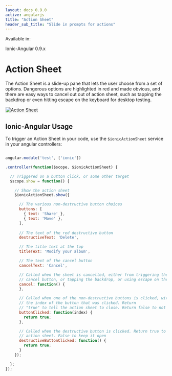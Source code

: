 ```yaml
---
layout: docs_0.9.0
active: angularjs
title: "Action Sheet"
header_sub_title: "Slide in prompts for actions"
---
```


Available in:
<div class="label label-danger">Ionic-Angular 0.9.x</div>


Action Sheet
===

The Action Sheet is a slide-up pane that lets the user choose from a set of options. Dangerous options are highlighted in red and made obvious, and there are easy ways to cancel out out of action sheet, such as tapping the backdrop or even hitting escape on the keyboard for desktop testing.


<img src="http://ionicframework.com.s3.amazonaws.com/docs/controllers/actionSheet.gif" alt="Action Sheet" style="border: 1px solid #eee">

## Ionic-Angular Usage

To trigger an Action Sheet in your code, use the `$ionicActionSheet` service in your angular controllers:

```javascript

angular.module('test', ['ionic'])

.controller(function($scope, $ionicActionSheet) {

  // Triggered on a button click, or some other target
  $scope.show = function() {

    // Show the action sheet
    $ionicActionSheet.show({

      // The various non-destructive button choices
      buttons: [
        { text: 'Share' },
        { text: 'Move' },
      ],
  
      // The text of the red destructive button
      destructiveText: 'Delete',

      // The title text at the top
      titleText: 'Modify your album',

      // The text of the cancel button
      cancelText: 'Cancel',

      // Called when the sheet is cancelled, either from triggering the
      // cancel button, or tapping the backdrop, or using escape on the keyboard
      cancel: function() {
      },

      // Called when one of the non-destructive buttons is clicked, with
      // the index of the button that was clicked. Return
      // "true" to tell the action sheet to close. Return false to not close.
      buttonClicked: function(index) {
        return true;
      },

      // Called when the destructive button is clicked. Return true to close the
      // action sheet. False to keep it open
      destructiveButtonClicked: function() {
        return true;
      }
    });

  };
});
```
